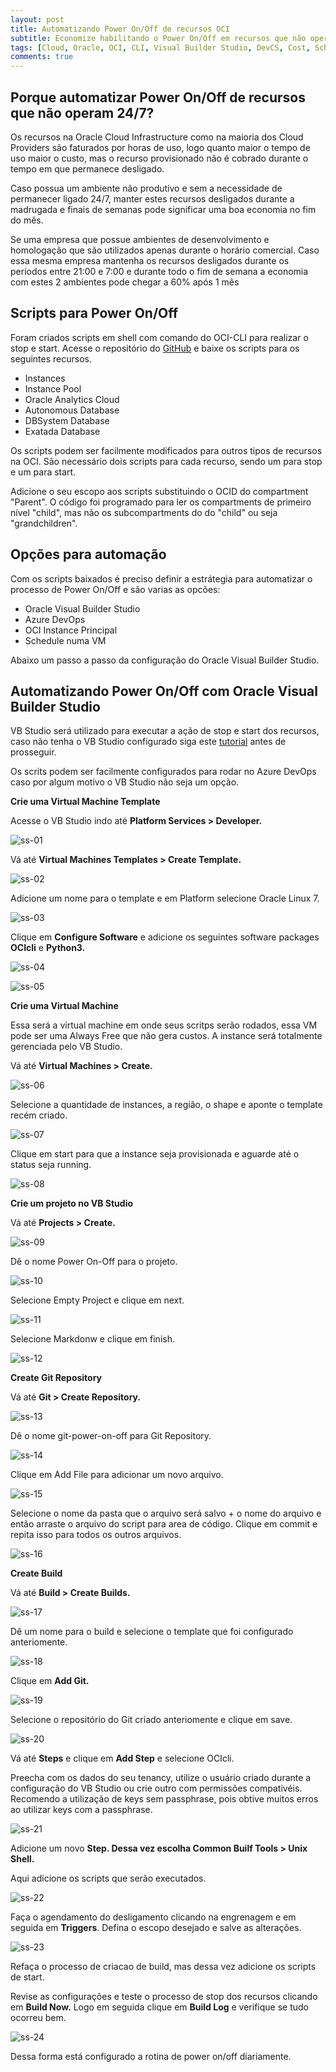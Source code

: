 ```yaml
---
layout: post
title: Automatizando Power On/Off de recursos OCI
subtitle: Economize habilitando o Power On/Off em recursos que não operam 24/7
tags: [Cloud, Oracle, OCI, CLI, Visual Builder Studio, DevCS, Cost, Schedule, Shell]
comments: true
---
```


## Porque automatizar Power On/Off de recursos que não operam 24/7?

Os recursos na Oracle Cloud Infrastructure como na maioria dos Cloud Providers são faturados por horas de uso, logo quanto maior o tempo de uso maior o custo, mas o recurso provisionado não é cobrado durante o tempo em que permanece desligado. 

Caso possua um ambiente não produtivo e sem a necessidade de permanecer ligado 24/7, manter estes recursos desligados durante a madrugada e finais de semanas pode significar uma boa economia no fim do mês.

Se uma empresa que possue ambientes de desenvolvimento e homologação que são utilizados apenas durante o horário comercial. Caso essa mesma empresa mantenha os recursos desligados durante os períodos entre 21:00 e 7:00 e durante todo o fim de semana a economia com estes 2 ambientes pode chegar a 60% após 1 mês

## Scripts para Power On/Off

Foram criados scripts em shell com comando do OCI-CLI para realizar o stop e start. Acesse o repositório do [GitHub](https://smallskills.github.io/2021-01-17-Create-VBS-And-Link-To-OCI/) e baixe os scripts para os seguintes recursos.

- Instances
- Instance Pool
- Oracle Analytics Cloud
- Autonomous Database
- DBSystem Database
- Exatada Database

Os scripts podem ser facilmente modificados para outros tipos de recursos na OCI. São necessário dois scripts para cada recurso, sendo um para stop e um para start.

Adicione o seu escopo aos scripts substituindo o OCID do compartment "Parent". O código foi programado para ler os compartments de primeiro nível "child", mas não os subcompartments do do "child" ou seja "grandchildren".  

## Opções para automação 

Com os scripts baixados é preciso definir a estrátegia para automatizar o processo de Power On/Off e são varias as opcões:

- Oracle Visual Builder Studio
- Azure DevOps
- OCI Instance Principal
- Schedule numa VM

Abaixo um passo a passo da configuração do Oracle Visual Builder Studio.

## Automatizando Power On/Off com Oracle Visual Builder Studio

VB Studio será utilizado para executar a ação de stop e start dos recursos, caso não tenha o VB Studio configurado siga este [tutorial](https://smallskills.github.io/2021-01-17-Create-VBS-And-Link-To-OCI/) antes de prosseguir.

Os scrits podem ser facilmente configurados para rodar no Azure DevOps caso por algum motivo o VB Studio não seja um opção.

**Crie uma Virtual Machine Template**

Acesse o VB Studio indo até **Platform Services > Developer.**

![ss-01](https://objectstorage.sa-saopaulo-1.oraclecloud.com/p/bSHXe1-VoKSEdEe4Pgj2QIWInsAG0UnlXNGLJ9zrLAWmSlREAJNXi3kYwkuPchs3/n/gr8gkzaf8nit/b/bucket-euoraf4-site/o/POST-SCRIPTS/ss-01.png)

Vá até **Virtual Machines Templates > Create Template.**

![ss-02](https://objectstorage.sa-saopaulo-1.oraclecloud.com/p/xro1mH7hoDctTODu8PECKCFUKdv6bzqM3FX2t2YId5uwnRHs2LW6et8dXLjjFwXH/n/gr8gkzaf8nit/b/bucket-euoraf4-site/o/POST-SCRIPTS/ss-02.png)

Adicione um nome para o template e em Platform selecione Oracle Linux 7.

![ss-03](https://objectstorage.sa-saopaulo-1.oraclecloud.com/p/fLexV5jSM0K9D5i5VPuTKkkb0j9jhrT6CqZsqxNRPW8wLq-Bor1s2xF4y7maK6ni/n/gr8gkzaf8nit/b/bucket-euoraf4-site/o/POST-SCRIPTS/ss-03.png)

Clique em **Configure Software** e adicione os seguintes software packages **OCIcli** e **Python3.**

![ss-04](https://objectstorage.sa-saopaulo-1.oraclecloud.com/p/fIvkX0KNSt_YkwSSQwMtagVsyh56J9Aj6uFQE29S-kcmRJ-VSJUY9x4Za_EtLGIK/n/gr8gkzaf8nit/b/bucket-euoraf4-site/o/POST-SCRIPTS/ss-04.png)
 
![ss-05](https://objectstorage.sa-saopaulo-1.oraclecloud.com/p/NiEwaGYML76zKXHjR0_sE_PLi8kNrOD4ydE4BbCA-nWo4r8X5MfHiOB31NEPgz7u/n/gr8gkzaf8nit/b/bucket-euoraf4-site/o/POST-SCRIPTS/ss-05.png)

**Crie uma Virtual Machine**

Essa será a virtual machine em onde seus scritps serão rodados, essa VM pode ser uma Always Free que não gera custos. A instance será totalmente gerenciada pelo VB Studio. 

Vá até **Virtual Machines > Create.**

![ss-06](https://objectstorage.sa-saopaulo-1.oraclecloud.com/p/Mrm5ewJBJ7A97Iq_FsADNkwOOuhb5rduB4vfya2MmNLpEApGZtUzMOINTo8QrzlR/n/gr8gkzaf8nit/b/bucket-euoraf4-site/o/POST-SCRIPTS/ss-06.png)

Selecione a quantidade de instances, a região, o shape e aponte o template recém criado.  

![ss-07](https://objectstorage.sa-saopaulo-1.oraclecloud.com/p/LNfcPiSbArWCIYfRrYCpFX__iIq2Cii0osJB1JByEcnKnv_brMOJT61GQj-E3C1P/n/gr8gkzaf8nit/b/bucket-euoraf4-site/o/POST-SCRIPTS/ss-07.png)

Clique em start para que a instance seja provisionada e aguarde até o status seja running.

![ss-08](https://objectstorage.sa-saopaulo-1.oraclecloud.com/p/MJJi2N3LrRnM8BIm8ONBAtzEwkCC6jV445AVEH1CprWS4UPIVZAzchYbc4pKce-F/n/gr8gkzaf8nit/b/bucket-euoraf4-site/o/POST-SCRIPTS/ss-08.png)

**Crie um projeto no VB Studio**

Vá até **Projects > Create.**

![ss-09](https://objectstorage.sa-saopaulo-1.oraclecloud.com/p/fprsc2dciMl399bv9wjv1BWazjmcv9XI2mkkkyVmSr2RjXK3uE9RxRgUfazhLcH_/n/gr8gkzaf8nit/b/bucket-euoraf4-site/o/POST-SCRIPTS/ss-09.png)

Dê o nome Power On-Off para o projeto.

![ss-10](https://objectstorage.sa-saopaulo-1.oraclecloud.com/p/OQFd3Wblwr9Kd6LeCHBqKm0JpHJ25IQz1qtd7lfoGvl2Vxr9Ff4f9eLok_3O17yJ/n/gr8gkzaf8nit/b/bucket-euoraf4-site/o/POST-SCRIPTS/ss-10.png)

Selecione Empty Project e clique em next.

![ss-11](https://objectstorage.sa-saopaulo-1.oraclecloud.com/p/iGDIikVMfTYfqbFNa0yYCLhPxpCvx0Ej3v8f9BFz2JnpKF-KgIOIxb7l84CYjiV7/n/gr8gkzaf8nit/b/bucket-euoraf4-site/o/POST-SCRIPTS/ss-11.png)

Selecione Markdonw e clique em finish.

![ss-12](https://objectstorage.sa-saopaulo-1.oraclecloud.com/p/OyX1K5INfSvsvs-8MIGmYk8mJWuapSt1CbfjAMv_rEzCUat1VIg5qfvQKOzGnV-H/n/gr8gkzaf8nit/b/bucket-euoraf4-site/o/POST-SCRIPTS/ss-12.png)

**Create Git Repository**

Vá até **Git > Create Repository.**

![ss-13](https://objectstorage.sa-saopaulo-1.oraclecloud.com/p/QAJIVScW-byK8M2q7S60b1ulHaBTCc9hcEDIqLFf4MjsNhwR8wm8ADeUSPS3LJcP/n/gr8gkzaf8nit/b/bucket-euoraf4-site/o/POST-SCRIPTS/ss-13.png)

Dê o nome git-power-on-off para Git Repository.

![ss-14](https://objectstorage.sa-saopaulo-1.oraclecloud.com/p/7wrEA2qMuCqUgAFTlBdCL3JL-4jhyc3KK5l9XkCQX4Ps27cPER2O8IGRzYOcpAYh/n/gr8gkzaf8nit/b/bucket-euoraf4-site/o/POST-SCRIPTS/ss-14.png)

Clique em Add File para adicionar um novo arquivo.

![ss-15](https://objectstorage.sa-saopaulo-1.oraclecloud.com/p/5RHtS6MXJ2cERbL0brXpLTPAeTCBD9hUZtmQDVmIXJ7-APakQCQw0eDNsPL9RNcn/n/gr8gkzaf8nit/b/bucket-euoraf4-site/o/POST-SCRIPTS/ss-15.png)

Selecione o nome da pasta que o arquivo será salvo + o nome do arquivo e então arraste o arquivo do script para area de código. Clique em commit e repita isso para todos os outros arquivos.

![ss-16](https://objectstorage.sa-saopaulo-1.oraclecloud.com/p/twfln64tnw0C4f5IElcu3rP5piS_837fJ29bYIKmBYJfmQgUBaHgj1arpd3E-Lab/n/gr8gkzaf8nit/b/bucket-euoraf4-site/o/POST-SCRIPTS/ss-16.png)

**Create Build**

Vá até **Build > Create Builds.**

![ss-17](https://objectstorage.sa-saopaulo-1.oraclecloud.com/p/dsayM9VlyRxNqW0rO73IhfNMXkRe8qmIamgrP-DaCH4PyYv5XLYvftjH_ZV00F4H/n/gr8gkzaf8nit/b/bucket-euoraf4-site/o/POST-SCRIPTS/ss-17.png)

Dê um nome para o build e selecione o template que foi configurado anteriomente.

![ss-18](https://objectstorage.sa-saopaulo-1.oraclecloud.com/p/ApfI39HdJinbKwG7PWPL2T_ED5ZMD0nmJgSLd_Ywj6yhecTV2lHxo20yDoyeb1Tk/n/gr8gkzaf8nit/b/bucket-euoraf4-site/o/POST-SCRIPTS/ss-18.png)

Clique em **Add Git.**

![ss-19](https://objectstorage.sa-saopaulo-1.oraclecloud.com/p/W-Eni-uFHoSdWnwfxF6umV3crh0eSjsv_f3OsXY8cngdfB-ZMU0Hyb0hmjYzlkO1/n/gr8gkzaf8nit/b/bucket-euoraf4-site/o/POST-SCRIPTS/ss-19.png)

Selecione o repositório do Git criado anteriomente e clique em save.

![ss-20](https://objectstorage.sa-saopaulo-1.oraclecloud.com/p/2vGoUebkvCGU0pKig9STC23Y5BSLys41RwoV-0vqI2TP57-omNsiK-75pRFQZn3q/n/gr8gkzaf8nit/b/bucket-euoraf4-site/o/POST-SCRIPTS/ss-20.png)

Vá até **Steps** e clique em **Add Step** e selecione OCIcli.

Preecha com os dados do seu tenancy, utilize o usuário criado durante a configuração do VB Studio ou crie outro com permissões compativéis. Recomendo a utilização de keys sem passphrase, pois obtive muitos erros ao utilizar keys com a passphrase.

![ss-21](https://objectstorage.sa-saopaulo-1.oraclecloud.com/p/A0mZP1Gani0eDWCNarJMD1Qj0ufUD6HrtXn23zG0HXNF0pLgMjIkjl8XlaMjTCsn/n/gr8gkzaf8nit/b/bucket-euoraf4-site/o/POST-SCRIPTS/ss-21.png)

Adicione um novo **Step. Dessa vez escolha Common Builf Tools > Unix Shell.** 

Aqui adicione os scripts que serão executados.

![ss-22](https://objectstorage.sa-saopaulo-1.oraclecloud.com/p/VtQ066ASfRObciDr9vA5AT1X8IwRHbwqLJdjbi0XDmyFdIccT3jD1isuX5_heMLe/n/gr8gkzaf8nit/b/bucket-euoraf4-site/o/POST-SCRIPTS/ss-22.png)

Faça o agendamento do desligamento clicando na engrenagem e em seguida em **Triggers**. Defina o escopo desejado e salve as alterações.

![ss-23](https://objectstorage.sa-saopaulo-1.oraclecloud.com/p/NVeXQ1brMAU-TsmuXZE4bhWo23VHJw-Ku-7Z98X4iPfYO7EMIg7I0oHSx3khZ7hQ/n/gr8gkzaf8nit/b/bucket-euoraf4-site/o/POST-SCRIPTS/ss-23.png)

Refaça o processo de criacao de build, mas dessa vez adicione os scripts de start.

Revise as configurações e teste o processo de stop dos recursos clicando em **Build Now.** Logo em seguida clique em **Build Log** e verifique se tudo ocorreu bem.

![ss-24](https://objectstorage.sa-saopaulo-1.oraclecloud.com/p/RsnIRH4dvjtzQtxP1T8ypBU1J7u665tFpHT8lQo-r-kdY09_lwoKDdJ8UyaT5SlR/n/gr8gkzaf8nit/b/bucket-euoraf4-site/o/POST-SCRIPTS/ss-24.png)

Dessa forma está configurado a rotina de power on/off diariamente.
